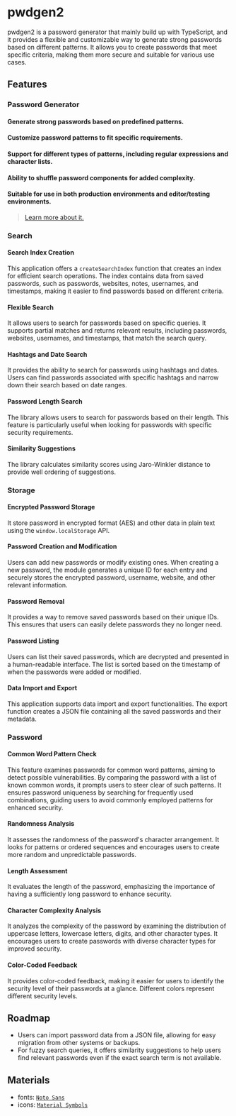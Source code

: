 # pwdgen2
pwdgen2 is a password generator that mainly build up with TypeScript, and it provides a flexible and customizable way to generate strong passwords based on different patterns. It allows you to create passwords that meet specific criteria, making them more secure and suitable for various use cases.
## Features
### Password Generator
#### Generate strong passwords based on predefined patterns.
#### Customize password patterns to fit specific requirements.
#### Support for different types of patterns, including regular expressions and character lists.
#### Ability to shuffle password components for added complexity.
#### Suitable for use in both production environments and editor/testing environments.
> [Learn more about it.](https://github.com/EricHsia7/pwdgen2/blob/main/pattern_docs/chapter1.md)

### Search
#### Search Index Creation

This application offers a `createSearchIndex` function that creates an index for efficient search operations. The index contains data from saved passwords, such as passwords, websites, notes, usernames, and timestamps, making it easier to find passwords based on different criteria.


#### Flexible Search

It allows users to search for passwords based on specific queries. It supports partial matches and returns relevant results, including passwords, websites, usernames, and timestamps, that match the search query.


#### Hashtags and Date Search

It provides the ability to search for passwords using hashtags and dates. Users can find passwords associated with specific hashtags and narrow down their search based on date ranges.


#### Password Length Search

The library allows users to search for passwords based on their length. This feature is particularly useful when looking for passwords with specific security requirements.


#### Similarity Suggestions

The library calculates similarity scores using Jaro-Winkler distance to provide well ordering of suggestions.

### Storage

#### Encrypted Password Storage

It store password in encrypted format (AES) and other data in plain text using the `window.localStorage` API. 


#### Password Creation and Modification

Users can add new passwords or modify existing ones. When creating a new password, the module generates a unique ID for each entry and securely stores the encrypted password, username, website, and other relevant information.


#### Password Removal

It provides a way to remove saved passwords based on their unique IDs. This ensures that users can easily delete passwords they no longer need.


#### Password Listing

Users can list their saved passwords, which are decrypted and presented in a human-readable interface. The list is sorted based on the timestamp of when the passwords were added or modified.


#### Data Import and Export

This application supports data import and export functionalities. The export function creates a JSON file containing all the saved passwords and their metadata.


### Password

#### Common Word Pattern Check

This feature examines passwords for common word patterns, aiming to detect possible vulnerabilities. By comparing the password with a list of known common words, it prompts users to steer clear of such patterns. It ensures password uniqueness by searching for frequently used combinations, guiding users to avoid commonly employed patterns for enhanced security.


#### Randomness Analysis

It assesses the randomness of the password's character arrangement. It looks for patterns or ordered sequences and encourages users to create more random and unpredictable passwords.


#### Length Assessment

It evaluates the length of the password, emphasizing the importance of having a sufficiently long password to enhance security.


#### Character Complexity Analysis

It analyzes the complexity of the password by examining the distribution of uppercase letters, lowercase letters, digits, and other character types. It encourages users to create passwords with diverse character types for improved security.


#### Color-Coded Feedback

It provides color-coded feedback, making it easier for users to identify the security level of their passwords at a glance. Different colors represent different security levels.


## Roadmap
- Users can import password data from a JSON file, allowing for easy migration from other systems or backups.
- For fuzzy search queries, it offers similarity suggestions to help users find relevant passwords even if the exact search term is not available. 


## Materials
* fonts: [`Noto Sans`](https://fonts.google.com/noto/specimen/Noto+Sans)
* icons: [`Material Symbols`](https://fonts.google.com/icons)
